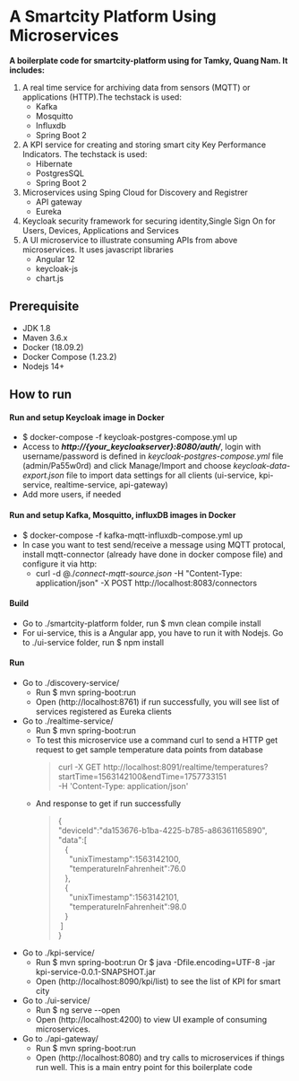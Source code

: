 # A Smartcity Platform Using Microservices
**A boilerplate code  for smartcity-platform using for Tamky, Quang Nam. It includes:**
 1. A real time service for archiving data from sensors (MQTT) or applications (HTTP).The techstack is used:
    * Kafka
    * Mosquitto
    * Influxdb
    * Spring Boot 2
 1. A KPI service for creating and storing smart city Key Performance Indicators. The techstack is used:
    * Hibernate
    * PostgresSQL
    * Spring Boot 2
 1. Microservices using Sping Cloud for Discovery and Registrer
    * API gateway
    * Eureka
 1. Keycloak security framework for securing identity,Single Sign On for Users, Devices, Applications and Services  
 1. A UI microservice to illustrate consuming APIs from above microservices. It uses javascript libraries
    * Angular 12
    * keycloak-js
    * chart.js   
 
## Prerequisite
- JDK 1.8 
- Maven 3.6.x
- Docker (18.09.2)
- Docker Compose (1.23.2)
- Nodejs 14+
## How to run
#### Run and setup Keycloak image in Docker
- $ docker-compose -f keycloak-postgres-compose.yml up
- Access to ***http://{your_keycloakserver}:8080/auth/***, login with username/password is defined in *keycloak-postgres-compose.yml* file (admin/Pa55w0rd) and click Manage/Import and choose *keycloak-data-export.json* file to import data settings for all clients (ui-service, kpi-service, realtime-service, api-gateway)
- Add more users, if needed
#### Run and setup Kafka, Mosquitto, influxDB images in Docker
- $ docker-compose -f kafka-mqtt-influxdb-compose.yml up
- In case you want to test send/receive a message using MQTT protocal, install mqtt-connector (already have done in docker compose file) and configure it via http:
   * curl -d @./*connect-mqtt-source.json* -H "Content-Type: application/json" -X POST http://localhost:8083/connectors 
#### Build
- Go to ./smartcity-platform folder, run $ mvn clean compile install
- For ui-service, this is a Angular app, you have to run it with Nodejs. Go to ./ui-service folder, run  $ npm install
#### Run
- Go to ./discovery-service/ 
   * Run $ mvn spring-boot:run
   * Open (http://localhost:8761) if run successfully, you will see list of services registered as Eureka clients
- Go to ./realtime-service/
   * Run $ mvn spring-boot:run 
   * To test this microservice use a command curl to send a HTTP get request to get sample temperature data points from database
     > curl -X GET http://localhost:8091/realtime/temperatures?startTime=1563142100&endTime=1757733151 \
  -H 'Content-Type: application/json' 
   * And response to get if run successfully
     > {\
   "deviceId":"da153676-b1ba-4225-b785-a86361165890",\
   "data":[\
       &nbsp;&nbsp; {\
          &nbsp;&nbsp;&nbsp;&nbsp; "unixTimestamp":1563142100,\
          &nbsp;&nbsp;&nbsp;&nbsp; "temperatureInFahrenheit":76.0\
       &nbsp;&nbsp; },\
       &nbsp;&nbsp; {\
          &nbsp;&nbsp;&nbsp;&nbsp; "unixTimestamp":1563142101,\
          &nbsp;&nbsp;&nbsp;&nbsp; "temperatureInFahrenheit":98.0\
      &nbsp;&nbsp;  }\
   &nbsp;]\
}
- Go to ./kpi-service/
   * Run $ mvn spring-boot:run Or $ java -Dfile.encoding=UTF-8 -jar kpi-service-0.0.1-SNAPSHOT.jar
   * Open (http://localhost:8090/kpi/list) to see the list of KPI for smart city 
- Go to ./ui-service/
   * Run $ ng serve --open
   * Open (http://localhost:4200) to view UI example of consuming microservices.
- Go to ./api-gateway/ 
   * Run $ mvn spring-boot:run 
   * Open (http://localhost:8080) and try calls to microservices if things run well. This is a main entry point for this boilerplate code
